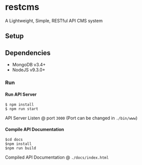 # restcms
A Lightweight, Simple, RESTful API CMS system

## Setup

## Dependencies
   - MongoDB v3.4+
   - NodeJS v9.3.0+
   
### Run
   
#### Run API Server
    $ npm install
    $ npm run start
API Server Listen @ port `3000` (Port can be changed in `./bin/www`)

#### Compile API Documentation

    $cd docs
    $npm install
    $npm run build
    
Compiled API Documentation @ `./docs/index.html`
